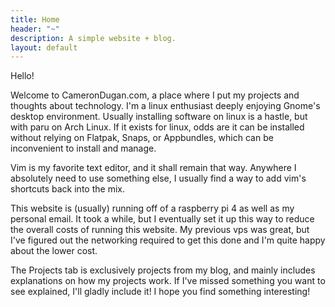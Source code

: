 ```yaml
---
title: Home
header: "~"
description: A simple website + blog.
layout: default
---
```


Hello!

Welcome to CameronDugan.com, a place where I put my projects and thoughts about technology. I'm a linux enthusiast deeply enjoying Gnome's desktop environment. Usually installing software on linux is a hastle, but with paru on Arch Linux. If it exists for linux, odds are it can be installed without relying on Flatpak, Snaps, or Appbundles, which can be inconvenient to install and manage.

Vim is my favorite text editor, and it shall remain that way. Anywhere I absolutely need to use something else, I usually find a way to add vim's shortcuts back into the mix.

This website is (usually) running off of a raspberry pi 4 as well as my personal email. It took a while, but I eventually set it up this way to reduce the overall costs of running this website. My previous vps was great, but I've figured out the networking required to get this done and I'm quite happy about the lower cost.

The Projects tab is exclusively projects from my blog, and mainly includes explanations on how my projects work. If I've missed something you want to see explained, I'll gladly include it! I hope you find something interesting!